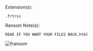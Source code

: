 Extension(s): 
```
.frtrss
```
Ransom Note(s): 
```
READ IF YOU WANT YOUR FILES BACK.html
```
![fransom](https://github.com/user-attachments/assets/460aa53a-8aea-4e84-a6e3-98ddc8bf99a1)
